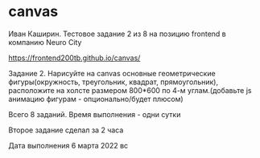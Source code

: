 # canvas

Иван Каширин. Тестовое задание 2 из 8 на позицию frontend в компанию Neuro City

https://frontend200tb.github.io/canvas/

Задание 2. Нарисуйте на canvas основные геометрические фигуры(окружность, треугольник, квадрат, прямоугольник), расположите на холсте размером 800*600 по 4-м углам.(добавьте js анимацию фигурам - опционально/будет плюсом)

Всего 8 заданий. Время выполнения - одни сутки

Второе задание сделал за 2 часа

Дата выполнения 6 марта 2022 вс
